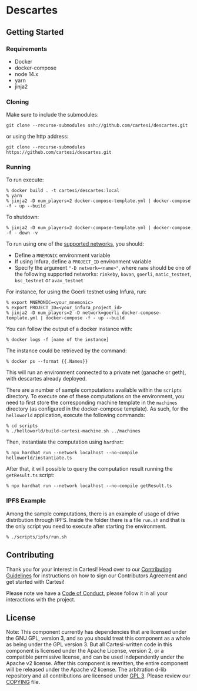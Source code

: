 # Descartes

## Getting Started

### Requirements

- Docker
- docker-compose
- node 14.x
- yarn
- jinja2

### Cloning

Make sure to include the submodules:
```
git clone --recurse-submodules ssh://github.com/cartesi/descartes.git
```
or using the http address:
```
git clone --recurse-submodules https://github.com/cartesi/descartes.git
```

### Running

To run execute:
```
% docker build . -t cartesi/descartes:local
% yarn
% jinja2 -D num_players=2 docker-compose-template.yml | docker-compose -f - up --build
```

To shutdown:
```
% jinja2 -D num_players=2 docker-compose-template.yml | docker-compose -f - down -v
```

To run using one of the [supported networks](https://cartesi.io/en/docs/descartes/supported-networks/), you should:
- Define a `MNEMONIC` environment variable
- If using Infura, define a `PROJECT_ID` environment variable
- Specify the argument `"-D network=<name>"`, where `name` should be one of the following supported networks: `rinkeby`, `kovan`, `goerli`, `matic_testnet`, `bsc_testnet` or `avax_testnet`

For instance, for using the Goerli testnet using Infura, run:
```
% export MNEMONIC=<your_mnemonic>
% export PROJECT_ID=<your_infura_project_id>
% jinja2 -D num_players=2 -D network=goerli docker-compose-template.yml | docker-compose -f - up --build
```

You can follow the output of a docker instance with:
```
% docker logs -f [name of the instance]
```
The instance could be retrieved by the command:
```
% docker ps --format {{.Names}}
```

This will run an environment connected to a private net (ganache or geth), with descartes already deployed.

There are a number of sample computations available within the `scripts` directory. To execute one of these computations on the environment, you need to first store the corresponding machine template in the `machines` directory (as configured in the docker-compose template). As such, for the `helloworld` application, execute the following commands:
```
% cd scripts
% ./helloworld/build-cartesi-machine.sh ../machines
```

Then, instantiate the computation using `hardhat`:
```
% npx hardhat run --network localhost --no-compile helloworld/instantiate.ts
```

After that, it will possible to query the computation result running the `getResult.ts` script:
```
% npx hardhat run --network localhost --no-compile getResult.ts
```
### IPFS Example
  
Among the sample computations, there is an example of usage of drive distribution through IPFS. Inside the folder there is a file `run.sh` and that is the only script you need to execute after starting the environment.

```
% ./scripts/ipfs/run.sh
```
  

## Contributing

Thank you for your interest in Cartesi! Head over to our [Contributing Guidelines](CONTRIBUTING.md) for instructions on how to sign our Contributors Agreement and get started with Cartesi!

Please note we have a [Code of Conduct](CODE_OF_CONDUCT.md), please follow it in all your interactions with the project.

## License

Note: This component currently has dependencies that are licensed under the GNU GPL, version 3, and so you should treat this component as a whole as being under the GPL version 3. But all Cartesi-written code in this component is licensed under the Apache License, version 2, or a compatible permissive license, and can be used independently under the Apache v2 license. After this component is rewritten, the entire component will be released under the Apache v2 license.
The arbitration d-lib repository and all contributions are licensed under
[GPL 3](https://www.gnu.org/licenses/gpl-3.0.en.html). Please review our [COPYING](COPYING) file.
